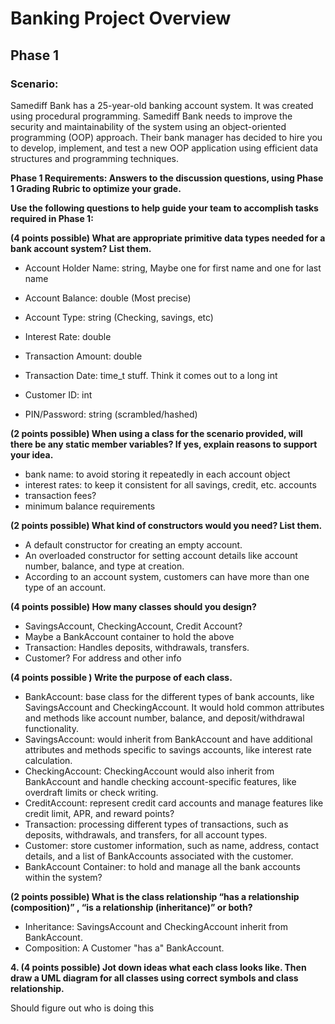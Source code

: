 # Banking Project Overview

## Phase 1

### Scenario:

Samediff Bank has a 25-year-old banking account system. It was created using procedural programming. Samediff Bank needs to improve the security and maintainability of the system using an object-oriented programming (OOP) approach. Their bank manager has decided to hire you to develop, implement, and test a new OOP application using efficient data structures and programming techniques.

**Phase 1 Requirements: Answers to the discussion questions, using Phase 1 Grading Rubric to optimize your grade.**

**Use the following questions to help guide your team to accomplish tasks required in Phase 1:**

**(4 points possible) What are appropriate primitive data types needed for a bank account system? List them.**

+ Account Holder Name: string, Maybe one for first name and one for last name

+ Account Balance: double (Most precise)

+ Account Type: string (Checking, savings, etc)

+ Interest Rate: double

+ Transaction Amount: double

+ Transaction Date: time_t stuff. Think it comes out to a long int

+ Customer ID: int

+ PIN/Password: string (scrambled/hashed)

**(2 points possible) When using a class for the scenario provided, will there be any static member variables? If yes, explain reasons to support your idea.**

+ bank name: to avoid storing it repeatedly in each account object
+ interest rates: to keep it consistent for all savings, credit, etc. accounts
+ transaction fees?
+ minimum balance requirements

**(2 points possible) What kind of constructors would you need? List them.**

+ A default constructor for creating an empty account. 
+ An overloaded constructor for setting account details like account number, balance, and type at creation.
+ According to an account system, customers can have more than one type of an account.

**(4 points possible) How many classes should you design?**

+ SavingsAccount, CheckingAccount, Credit Account?
+ Maybe a BankAccount container to hold the above
+ Transaction: Handles deposits, withdrawals, transfers.
+ Customer? For address and other info

**(4 points possible ) Write the purpose of each class.**

+ BankAccount: base class for the different types of bank accounts, like SavingsAccount and CheckingAccount. It would hold common attributes and methods like account number, balance, and deposit/withdrawal functionality.
+ SavingsAccount: would inherit from BankAccount and have additional attributes and methods specific to savings accounts, like interest rate calculation.
+ CheckingAccount: CheckingAccount would also inherit from BankAccount and handle checking account-specific features, like overdraft limits or check writing.
+ CreditAccount: represent credit card accounts and manage features like credit limit, APR, and reward points?
+ Transaction: processing different types of transactions, such as deposits, withdrawals, and transfers, for all account types.
+ Customer: store customer information, such as name, address, contact details, and a list of BankAccounts associated with the customer.
+ BankAccount Container: to hold and manage all the bank accounts within the system?

**(2 points possible) What is the class relationship “has a relationship (composition)” , “is a relationship (inheritance)” or both?**

+ Inheritance: SavingsAccount and CheckingAccount inherit from BankAccount.
+ Composition: A Customer "has a" BankAccount.

**4. (4 points possible) Jot down ideas what each class looks like. Then draw a UML diagram for all classes using correct symbols and class relationship.**

Should figure out who is doing this
